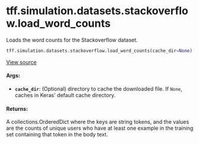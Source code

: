 <div itemscope itemtype="http://developers.google.com/ReferenceObject">
<meta itemprop="name" content="tff.simulation.datasets.stackoverflow.load_word_counts" />
<meta itemprop="path" content="Stable" />
</div>

# tff.simulation.datasets.stackoverflow.load_word_counts

Loads the word counts for the Stackoverflow dataset.

```python
tff.simulation.datasets.stackoverflow.load_word_counts(cache_dir=None)
```

<a target="_blank" href="http://github.com/tensorflow/federated/tree/master/tensorflow_federated/python/simulation/datasets/stackoverflow/load_data.py">View
source</a>

<!-- Placeholder for "Used in" -->

#### Args:

*   <b>`cache_dir`</b>: (Optional) directory to cache the downloaded file. If
    `None`, caches in Keras' default cache directory.

#### Returns:

A collections.OrderedDict where the keys are string tokens, and the values are
the counts of unique users who have at least one example in the training set
containing that token in the body text.
